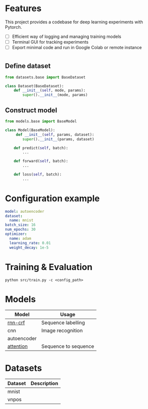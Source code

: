 # Features

This project provides a codebase for deep learning experiments with Pytorch.

- [ ] Efficient way of logging and managing training models
- [ ] Terminal GUI for tracking experiments
- [ ] Export minimal code and run in Google Colab or remote instance

#
## Define dataset

```python
from datasets.base import BaseDataset

class Dataset(BaseDataset):
    def __init__(self, mode, params):
        super().__init__(mode, params)
```

## Construct model

```python
from models.base import BaseModel

class Model(BaseModel):
     def __init__(self, params, dataset):
        super().__init__(params, dataset)

    def predict(self, batch):
        ...

    def forward(self, batch):
        ...

    def loss(self, batch):
        ...
```

# Configuration example

```yaml
model: autoencoder
dataset:
  name: mnist
batch_size: 16
num_epochs: 30
optimizer:
  name: adam
  learning_rate: 0.01
  weight_decay: 1e-5
```

# Training & Evaluation

```
python src/train.py -c <config_path>
```

# Models

|Model|Usage|
|------|-----|
| [rnn-crf](docs/models/rnn-crf.md) | Sequence labelling |
| cnn | Image recognition |
| autoencoder |  |
| [attention](docs/models/attention.md) | Sequence to sequence |


# Datasets

|Dataset|Description|
|------|-----|
| mnist | |
| vnpos | |
